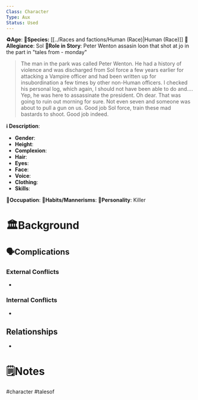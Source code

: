 ```yaml
---
Class: Character
Type: Aux 
Status: Used
---
```

**♻️Age**: 
👾**Species:** [[../Races and factions/Human (Race)|Human (Race)]]
🏅**Allegiance**: Sol
**🎲Role in Story**: 
Peter Wenton assasin loon that shot at jo in the part in "tales from - monday"

> The man in the park was called Peter Wenton. He had a history of violence and was discharged from Sol force a few years earlier for attacking a Vampire officer and had been written up for insubordination a few times by other non-Human officers. I checked his personal log, which again, I should not have been able to do and…. Yep, he was here to assassinate the president. Oh dear. That was going to ruin out morning for sure. Not even seven and someone was about to pull a gun on us. Good job Sol force, train these mad bastards to shoot. Good job indeed.

**ℹ️ Description**: 
* **Gender**: 
* **Height**: 
* **Complexion**: 
* **Hair**: 
* **Eyes**:  
* **Face**: 
* **Voice**: 
* **Clothing**:  
* **Skills**: 

**💼Occupation**: 
**🎺Habits/Mannerisms**:
**🧨Personality**: Killer

# 🏛️Background


## 🗣️Complications
### **External Conflicts**
- 

### **Internal Conflicts**
- 

## Relationships
- 

# 🗒️Notes


#character #talesof 